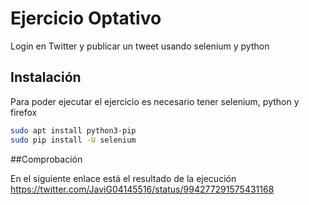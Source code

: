 # Ejercicio Optativo
Login en Twitter y publicar un tweet usando selenium y python


## Instalación

Para poder ejecutar el ejercicio es necesario tener selenium, python y firefox

```bash
sudo apt install python3-pip
sudo pip install -U selenium 
```

##Comprobación

En el siguiente enlace está el resultado de la ejecución
https://twitter.com/JaviG04145516/status/994277291575431168
